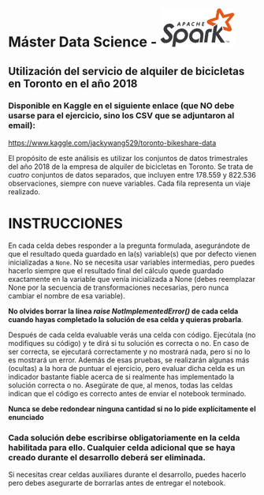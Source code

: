 # Máster Data Science - <img src="https://github.com/jogarman/spark/blob/main/image.png?raw=true" alt="Imagen" width="150"/>


## Utilización del servicio de alquiler de bicicletas en Toronto en el año 2018

### Disponible en Kaggle en el siguiente enlace (que NO debe usarse para el ejercicio, sino los CSV que se adjuntaron al email):
https://www.kaggle.com/jackywang529/toronto-bikeshare-data

El propósito de este análisis es utilizar los conjuntos de datos trimestrales del año 2018 de la empresa de alquiler de bicicletas en Toronto. Se trata de *cuatro* conjuntos de datos separados, que incluyen entre 178.559 y 822.536 observaciones, siempre con nueve variables. Cada fila representa un viaje realizado.
# INSTRUCCIONES

En cada celda debes responder a la pregunta formulada, asegurándote de que el resultado queda guardado en la(s) variable(s) que por defecto vienen inicializadas a `None`. No se necesita usar variables intermedias, pero puedes hacerlo siempre que el resultado final del cálculo quede guardado exactamente en la variable que venía inicializada a None (debes reemplazar None por la secuencia de transformaciones necesarias, pero nunca cambiar el nombre de esa variable). 

**No olvides borrar la línea *raise NotImplementedError()* de cada celda cuando hayas completado la solución de esa celda y quieras probarla**.

Después de cada celda evaluable verás una celda con código. Ejecútala (no modifiques su código) y te dirá si tu solución es correcta o no. En caso de ser correcta, se ejecutará correctamente y no mostrará nada, pero si no lo es mostrará un error. Además de esas pruebas, se realizarán algunas más (ocultas) a la hora de puntuar el ejercicio, pero evaluar dicha celda es un indicador bastante fiable acerca de si realmente has implementado la solución correcta o no. Asegúrate de que, al menos, todas las celdas indican que el código es correcto antes de enviar el notebook terminado.


**Nunca se debe redondear ninguna cantidad si no lo pide explícitamente el enunciado**

### Cada solución debe escribirse obligatoriamente en la celda habilitada para ello. Cualquier celda adicional que se haya creado durante el desarrollo deberá ser eliminada.

Si necesitas crear celdas auxiliares durante el desarrollo, puedes hacerlo pero debes asegurarte de borrarlas antes de entregar el notebook.

